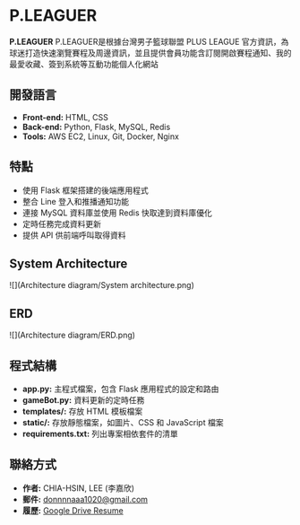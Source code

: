 # P.LEAGUER

**P.LEAGUER** P.LEAGUER是根據台灣男子籃球聯盟 PLUS LEAGUE 官方資訊，為球迷打造快速瀏覽賽程及周邊資訊，並且提供會員功能含訂閱開啟賽程通知、我的最愛收藏、簽到系統等互動功能個人化網站

## 開發語言

- **Front-end:** HTML, CSS
- **Back-end:** Python, Flask, MySQL, Redis
- **Tools:** AWS EC2, Linux, Git, Docker, Nginx

## 特點

- 使用 Flask 框架搭建的後端應用程式
- 整合 Line 登入和推播通知功能
- 連接 MySQL 資料庫並使用 Redis 快取達到資料庫優化
- 定時任務完成資料更新
- 提供 API 供前端呼叫取得資料

## System Architecture 

![](Architecture diagram/System architecture.png)

## ERD 

![](Architecture diagram/ERD.png)

## 程式結構

- **app.py:** 主程式檔案，包含 Flask 應用程式的設定和路由
- **gameBot.py:** 資料更新的定時任務
- **templates/:** 存放 HTML 模板檔案
- **static/:** 存放靜態檔案，如圖片、CSS 和 JavaScript 檔案
- **requirements.txt:** 列出專案相依套件的清單

## 聯絡方式

- **作者:** CHIA-HSIN, LEE (李嘉欣)
- **郵件:** donnnnaaa1020@gmail.com
- **履歷:** [Google Drive Resume](https://drive.google.com/drive/u/0/folders/1Ng5i-rrHscPjuw5N2tLLQg059NtJ9nA4)

